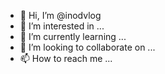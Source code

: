 - 👋 Hi, I’m @inodvlog
- 👀 I’m interested in ...
- 🌱 I’m currently learning ...
- 💞️ I’m looking to collaborate on ...
- 📫 How to reach me ...

<!---
inodvlog/inodvlog is a ✨ special ✨ repository because its `README.md` (this file) appears on your GitHub profile.
You can click the Preview link to take a look at your changes.
--->
